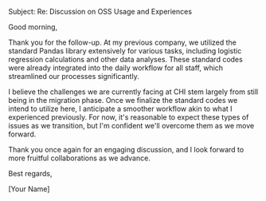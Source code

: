 Subject: Re: Discussion on OSS Usage and Experiences

Good morning,

Thank you for the follow-up. At my previous company, we utilized the standard Pandas library extensively for various tasks, including logistic regression calculations and other data analyses. These standard codes were already integrated into the daily workflow for all staff, which streamlined our processes significantly.

I believe the challenges we are currently facing at CHI stem largely from still being in the migration phase. Once we finalize the standard codes we intend to utilize here, I anticipate a smoother workflow akin to what I experienced previously. For now, it's reasonable to expect these types of issues as we transition, but I'm confident we'll overcome them as we move forward.

Thank you once again for an engaging discussion, and I look forward to more fruitful collaborations as we advance.

Best regards,

[Your Name]
